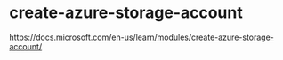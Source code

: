 # create-azure-storage-account

https://docs.microsoft.com/en-us/learn/modules/create-azure-storage-account/
